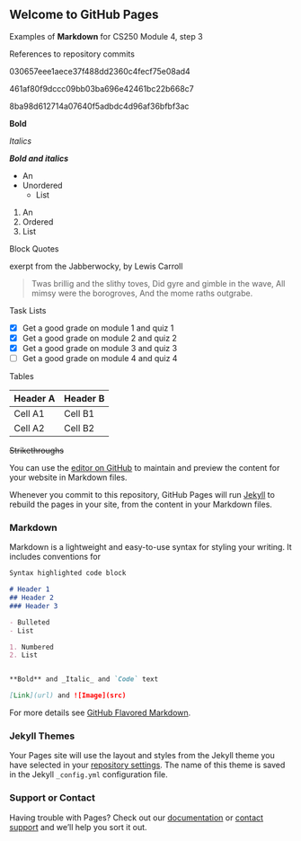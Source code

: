 ## Welcome to GitHub Pages

Examples of **Markdown** for CS250 Module 4, step 3

References to repository commits

030657eee1aece37f488dd2360c4fecf75e08ad4

461af80f9dccc09bb03ba696e42461bc22b668c7

8ba98d612714a07640f5adbdc4d96af36bfbf3ac


**Bold**

*Italics*

_**Bold and italics**_

* An
* Unordered
  * List
  
1. An
1. Ordered
  1. List
  
Block Quotes

exerpt from the Jabberwocky, by Lewis Carroll

> Twas brillig and the slithy toves,
> Did gyre and gimble in the wave,
> All mimsy were the borogroves,
> And the mome raths outgrabe.


Task Lists
- [x] Get a good grade on module 1 and quiz 1
- [x] Get a good grade on module 2 and quiz 2
- [x] Get a good grade on module 3 and quiz 3
- [ ] Get a good grade on module 4 and quiz 4

Tables

Header A | Header B
-------- | --------
Cell A1 | Cell B1
Cell A2 | Cell B2

~~Strikethroughs~~


You can use the [editor on GitHub](https://github.com/Jabberwocky42/Jabberwocky42.github.io/edit/master/index.md) to maintain and preview the content for your website in Markdown files.

Whenever you commit to this repository, GitHub Pages will run [Jekyll](https://jekyllrb.com/) to rebuild the pages in your site, from the content in your Markdown files.

### Markdown

Markdown is a lightweight and easy-to-use syntax for styling your writing. It includes conventions for

```markdown
Syntax highlighted code block

# Header 1
## Header 2
### Header 3

- Bulleted
- List

1. Numbered
2. List


**Bold** and _Italic_ and `Code` text

[Link](url) and ![Image](src)
```

For more details see [GitHub Flavored Markdown](https://guides.github.com/features/mastering-markdown/).

### Jekyll Themes

Your Pages site will use the layout and styles from the Jekyll theme you have selected in your [repository settings](https://github.com/Jabberwocky42/Jabberwocky42.github.io/settings). The name of this theme is saved in the Jekyll `_config.yml` configuration file.

### Support or Contact

Having trouble with Pages? Check out our [documentation](https://help.github.com/categories/github-pages-basics/) or [contact support](https://github.com/contact) and we’ll help you sort it out.
